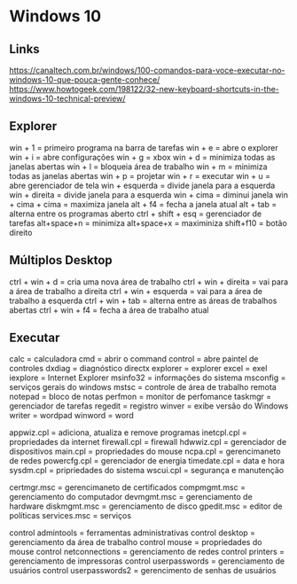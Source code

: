 # Windows 10

## Links
https://canaltech.com.br/windows/100-comandos-para-voce-executar-no-windows-10-que-pouca-gente-conhece/
https://www.howtogeek.com/198122/32-new-keyboard-shortcuts-in-the-windows-10-technical-preview/

## Explorer

win + 1 = primeiro programa na barra de tarefas
win + e = abre o explorer
win + i = abre configurações
win + g = xbox
win + d = minimiza todas as janelas abertas
win + l = bloqueia área de trabalho
win + m = minimiza todas as janelas abertas
win + p = projetar
win + r = executar
win + u = abre gerenciador de tela
win + esquerda = divide janela para a esquerda
win + direita = divide janela para a esquerda
win + cima = diminui janela
win + cima + cima = maximiza janela
alt + f4 = fecha a janela atual
alt + tab = alterna entre os programas aberto
ctrl + shift + esq = gerenciador de tarefas
alt+space+n = minimiza
alt+space+x = maximiniza
shift+f10 = botão direito

## Múltiplos Desktop
ctrl + win + d = cria uma nova área de trabalho
ctrl + win + direita = vai para a área de trabalho a direita
ctrl + win + esquerda = vai para a área de trabalho a esquerda
ctrl + win + tab = alterna entre as áreas de trabalhos abertas
ctrl + win + f4 = fecha a área de trabalho atual

## Executar
calc = calculadora
cmd = abrir o command
control = abre paintel de controles
dxdiag = diagnóstico directx
explorer = explorer
excel = exel
iexplore = Internet Explorer
msinfo32 = informações do sistema
msconfig = serviços gerais do windows
mstsc = controle de área de trabalho remota
notepad = bloco de notas
perfmon = monitor de perfomance
taskmgr = gerenciador de tarefas
regedit = registro
winver = exibe versão do Windows
writer = wordpad
winword = word

appwiz.cpl = adiciona, atualiza e remove programas
inetcpl.cpl = propriedades da internet
firewall.cpl = firewall
hdwwiz.cpl = gerenciador de dispositivos
main.cpl = propriedades do mouse
ncpa.cpl = gerencimaneto de redes
powercfg.cpl = gerenciador de energia
timedate.cpl = data e hora
sysdm.cpl = pripriedades do sistema
wscui.cpl = segurança e manutenção

certmgr.msc = gerencimaneto de certificados
compmgmt.msc = gerenciamento do computador
devmgmt.msc = gerenciamento de hardware
diskmgmt.msc = gerenciamento de disco
gpedit.msc = editor de políticas
services.msc = serviços

control admintools = ferramentas administrativas
control desktop = gerenciamento da área de trabalho
control mouse = propriedades do mouse
control netconnections = gerenciamento de redes
control printers = gerenciamento de impressoras
control userpasswords = gerenciamento de usuários
control userpasswords2 = gerencimento de senhas de usuários